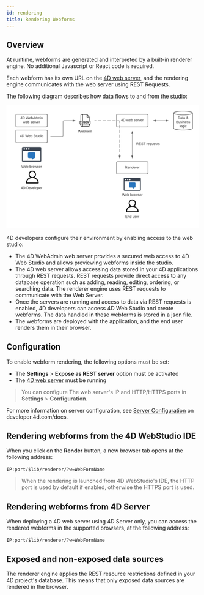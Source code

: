 ```yaml
---
id: rendering
title: Rendering Webforms
---
```

## Overview

At runtime, webforms are generated and interpreted by a built-in renderer engine. No additional Javascript or React code is required. 

Each webform has its own URL on the [4D web server](https://developer.4d.com/docs/en/WebServer/webServer.html), and the rendering engine communicates with the web server using REST Requests.


The following diagram describes how data flows to and from the studio:

![workflow-diagram](img/workflow.png)

4D developers configure their environment by enabling access to the web studio: 
* The 4D WebAdmin web server provides a secured web access to 4D Web Studio and allows previewing webforms inside the studio.
* The 4D web server allows accessing data stored in your 4D applications through REST requests. REST requests provide direct access to any database operation such as adding, reading, editing, ordering, or searching data. The renderer engine uses REST requests to communicate with the Web Server.
* Once the servers are running and access to data via REST requests is enabled, 4D developers can access 4D Web Studio and create webforms. The data handled in these webforms is stored in a json file. 
* The webforms are deployed with the application, and the end user renders them in their browser.


## Configuration

To enable webform rendering, the following options must be set:

* The **Settings** > **Expose as REST server** option must be activated 
* The [4D web server](https://developer.4d.com/docs/en/WebServer/webServer.html) must be running

> You can configure The web server's IP and HTTP/HTTPS ports in **Settings** > 
**Configuration**.

For more information on server configuration, see [Server Configuration](https://developer.4d.com/docs/en/REST/configuration.html) on developer.4d.com/docs.

## Rendering webforms from the 4D WebStudio IDE

When you click on the **Render** button, a new browser tab opens at the following address:

`IP:port/$lib/renderer/?w=WebFormName`

> When the rendering is launched from 4D WebStudio's IDE, the HTTP port is used by default if enabled, otherwise the HTTPS port is used.

## Rendering webforms from 4D Server

When deploying a 4D web server using 4D Server only, you can access the rendered 
webforms in the supported browsers, at the following address:

`IP:port/$lib/renderer/?w=WebFormName`

## Exposed and non-exposed data sources 

The renderer engine applies the REST resource restrictions defined in your 4D project's database. This means that only exposed data sources are rendered in the browser. 
